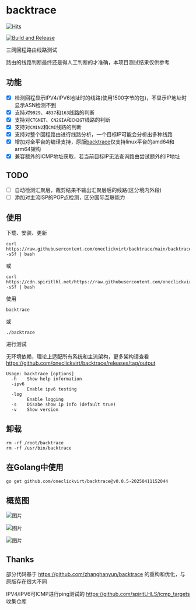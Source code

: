 # backtrace

[![Hits](https://hits.spiritlhl.net/backtrace.svg?action=hit&title=Hits&title_bg=%23555555&count_bg=%230eecf8&edge_flat=false)](https://hits.spiritlhl.net)

[![Build and Release](https://github.com/oneclickvirt/backtrace/actions/workflows/main.yaml/badge.svg)](https://github.com/oneclickvirt/backtrace/actions/workflows/main.yaml)

三网回程路由线路测试

路由的线路判断最终还是得人工判断的才准确，本项目测试结果仅供参考

## 功能

- [x] 检测回程显示IPV4/IPV6地址时的线路(使用1500字节的包)，不显示IP地址时显示ASN检测不到
- [x] 支持对```9929```、```4837```和```163```线路的判断
- [x] 支持对```CTGNET```、```CN2GIA```和```CN2GT```线路的判断
- [x] 支持对```CMIN2```和```CMI```线路的判断
- [x] 支持对整个回程路由进行线路分析，一个目标IP可能会分析出多种线路
- [x] 增加对全平台的编译支持，原版[backtrace](https://github.com/zhanghanyun/backtrace)仅支持linux平台的amd64和arm64架构
- [x] 兼容额外的ICMP地址获取，若当前目标IP无法查询路由尝试额外的IP地址

## TODO

- [ ] 自动检测汇聚层，裁剪结果不输出汇聚层后的线路(区分境内外段)
- [ ] 添加对主流ISP的POP点检测，区分国际互联能力

## 使用

下载、安装、更新

```shell
curl https://raw.githubusercontent.com/oneclickvirt/backtrace/main/backtrace_install.sh -sSf | bash
```

或

```
curl https://cdn.spiritlhl.net/https://raw.githubusercontent.com/oneclickvirt/backtrace/main/backtrace_install.sh -sSf | bash
```

使用

```
backtrace
```

或

```
./backtrace
```

进行测试

无环境依赖，理论上适配所有系统和主流架构，更多架构请查看 https://github.com/oneclickvirt/backtrace/releases/tag/output

```
Usage: backtrace [options]
  -h    Show help information
  -ipv6
        Enable ipv6 testing
  -log
        Enable logging
  -s    Disabe show ip info (default true)
  -v    Show version
```

## 卸载

```
rm -rf /root/backtrace
rm -rf /usr/bin/backtrace
```

## 在Golang中使用

```
go get github.com/oneclickvirt/backtrace@v0.0.5-20250411152044
```

## 概览图

![图片](https://github.com/oneclickvirt/backtrace/assets/103393591/4688f99f-0f02-486f-8ffc-78d30f2c2f95)

![图片](https://github.com/oneclickvirt/backtrace/assets/103393591/2812a47d-4e6b-4091-9bb9-596af6c3c8bc)

![图片](https://github.com/oneclickvirt/backtrace/assets/103393591/2e5cc625-e0da-41ff-85ff-9d21c01114a3)

## Thanks

部分代码基于 https://github.com/zhanghanyun/backtrace 的重构和优化，与原版存在很大不同

IPV4/IPV6可ICMP进行ping测试的 https://github.com/spiritLHLS/icmp_targets 收集仓库
